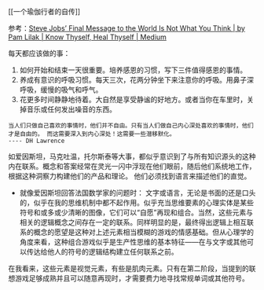 
[[一个瑜伽行者的自传]]

参考：[Steve Jobs’ Final Message to the World Is Not What You Think | by Pam Lilak | Know Thyself, Heal Thyself | Medium](https://medium.com/know-thyself-heal-thyself/steve-jobs-final-message-to-the-world-is-not-what-you-think-e0e154e5e86b)


每天都应该做的事：
1. 如何开始和结束一天很重要。培养感恩的习惯，写下三件值得感恩的事情。
2. 养成有意识的呼吸习惯。每天三次，花两分钟坐下来注意你的呼吸。用鼻子深呼吸，缓慢的吸气和呼气。
3. 花更多时间静静地待着。大自然是享受静谧的好地方。或者当你在车里时，关掉音乐或任何发出噪音的东西。


```ad-info
当人们只做自己喜欢的事情时，他们并不自由。只有当人们做自己内心深处喜欢的事情时，他们才是自由的。 而这需要深入到内心深处！这需要一些潜移默化。
---- DH Lawrence
```


如爱因斯坦，马克吐温，托尔斯泰等大事，都似乎意识到了与所有知识源头的这种内在联系。概念和答案经常在灵光一闪中浮现在他们眼前，随后他们系统地工作，根据这种洞察力构建他们的产品和理论。 他们必须找到语言来描述他们的直觉。

- 就像爱因斯坦回答法国数学家的问题时：
文字或语言，无论是书面的还是口头的，似乎在我的思维机制中都不起作用。似乎充当思维要素的心理实体是某些符号和或多或少清晰的图像，它们可以“自愿”再现和组合。当然，这些元素与相关的逻辑概念之间存在一定的联系。同样明显的是，最终得出逻辑上相互联系的概念的愿望是这种对上述元素相当模糊的游戏的情感基础。但从心理学的角度来看，这种组合游戏似乎是生产性思维的基本特征——在与文字或其他可以传达给他人的符号的逻辑结构建立任何联系之前。

在我看来，这些元素是视觉元素，有些是肌肉元素。只有在第二阶段，当提到的联想游戏足够成熟并且可以随意再现时，才需要费力地寻找常规单词或其他符号。












